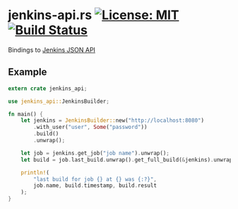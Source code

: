 # jenkins-api.rs [![License: MIT](https://img.shields.io/badge/License-MIT-yellow.svg)](https://opensource.org/licenses/MIT) [![Build Status](https://travis-ci.org/mockersf/jenkins-api.rs.svg?branch=master)](https://travis-ci.org/mockersf/jenkins-api.rs)

Bindings to [Jenkins JSON API](https://wiki.jenkins.io/display/JENKINS/Remote+access+API)

## Example

```rust
extern crate jenkins_api;

use jenkins_api::JenkinsBuilder;

fn main() {
    let jenkins = JenkinsBuilder::new("http://localhost:8080")
        .with_user("user", Some("password"))
        .build()
        .unwrap();

    let job = jenkins.get_job("job name").unwrap();
    let build = job.last_build.unwrap().get_full_build(&jenkins).unwrap();

    println!(
        "last build for job {} at {} was {:?}",
        job.name, build.timestamp, build.result
    );
}
```
